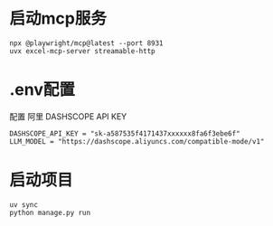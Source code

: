 # 启动mcp服务

```shell
npx @playwright/mcp@latest --port 8931
uvx excel-mcp-server streamable-http
```

# .env配置
配置 阿里 DASHSCOPE API KEY
```shell
DASHSCOPE_API_KEY = "sk-a587535f4171437xxxxxx8fa6f3ebe6f"  
LLM_MODEL = "https://dashscope.aliyuncs.com/compatible-mode/v1"
```

# 启动项目
```shell
uv sync
python manage.py run
```

